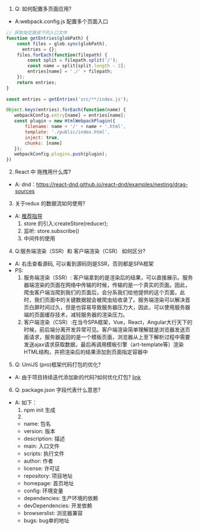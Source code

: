 1. Q: 如何配置多页面应用?
- A:webpack.config.js 配置多个页面入口
```javascript 
// 获取指定路径下的入口文件
function getEntries(globPath) {
    const files = glob.sync(globPath),
      entries = {};
    files.forEach(function(filepath) {
        const split = filepath.split('/');
        const name = split[split.length - 2];
        entries[name] = './' + filepath;
    });
    return entries;
}
       
const entries = getEntries('src/**/index.js');

Object.keys(entries).forEach(function(name) {
   webpackConfig.entry[name] = entries[name];
   const plugin = new HtmlWebpackPlugin({
       filename: name + '/' + name + '.html',
       template: './public/index.html',
       inject: true,
       chunks: [name]
   });
   webpackConfig.plugins.push(plugin);
})
```


2. React 中 拖拽用什么库?
- A: dnd：https://react-dnd.github.io/react-dnd/examples/nesting/drag-sources 

3. 关于redux 的数据流如何使用?
- A: [推荐指导](http://www.ruanyifeng.com/blog/2016/09/redux_tutorial_part_one_basic_usages.html)
    1. store 的引入:createStore(reducer);
    2. 监听: store.subscribe()
    3. 中间件的使用

4. Q:服务端渲染（SSR）和 客户端渲染（CSR） 如何区分?
- A: 右击查看源码, 可以看到源码则是SSR，否则都是SPA框架
- PS: 
  1. 服务端渲染（SSR）: 客户端拿到的是渲染后的结果，可以直接展示。服务器端渲染的页面在网络中传输的时候，传输的是一个真实的页面。因此，爬虫客户端当爬到我们的页面后，会分系我们给他提供的这个页面，此时，我们页面中的关键数据就会被爬虫给收录了。服务端渲染可以解决首页白屏时间过久，但是也容易导致服务器压力大，因此，可以使用服务器端的页面缓存技术，减轻服务器的渲染压力。
  2. 客户端渲染（CSR）:在当今SPA框架，Vue，React，Angular大行天下的时候，前后端分离开发异常可见。客户端渲染简单理解就是浏览器发送页面请求，服务器返回的是一个模板页面，浏览器从上至下解析过程中需要发送ajax请求获取数据，最后再调用模板引擎（art-template等）渲染HTML结构，并把渲染后的结果添加到页面指定容器中


5. Q: UmiJS (pro)框架代码打包的优化?
- A: 由于项目持续迭代添加新的代码?如何优化打包? [link](https://umijs.org/zh-CN/guide/boost-compile-speed#调整-splitchunks-策略，减少整体尺寸)


6. Q: package.json 字段代表什么意思?
- A: 如下：
  1. npm init  生成
  2. 
    - name: 包名
    - version: 版本
    - description: 描述
    - main: 入口文件
    - scripts: 执行文件
    - author: 作者
    - license: 许可证
    - repository: 项目地址
    - homepage: 首页地址
    - config: 环境变量
    - dependencies: 生产环境的依赖
    - devDependencies: 开发依赖
    - browserslist: 浏览器兼容
    - bugs: bug单的地址